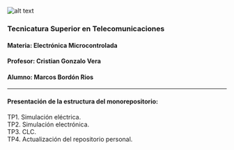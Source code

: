 ![alt text](./z.%20Recursos/Imágenes/LogoEM.png)  
### **Tecnicatura Superior en Telecomunicaciones**
#### **Materia: Electrónica Microcontrolada**
#### **Profesor: Cristian Gonzalo Vera**
#### **Alumno: Marcos Bordón Rios**
---
#### **Presentación de la estructura del monorepositorio:**
TP1. Simulación eléctrica.  
TP2. Simulación electrónica.  
TP3. CLC.  
TP4. Actualización del repositorio personal.  
